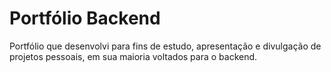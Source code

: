 # Portfólio Backend

Portfólio que desenvolvi para fins de estudo, apresentação e divulgação de projetos pessoais, em sua maioria voltados para o backend.

